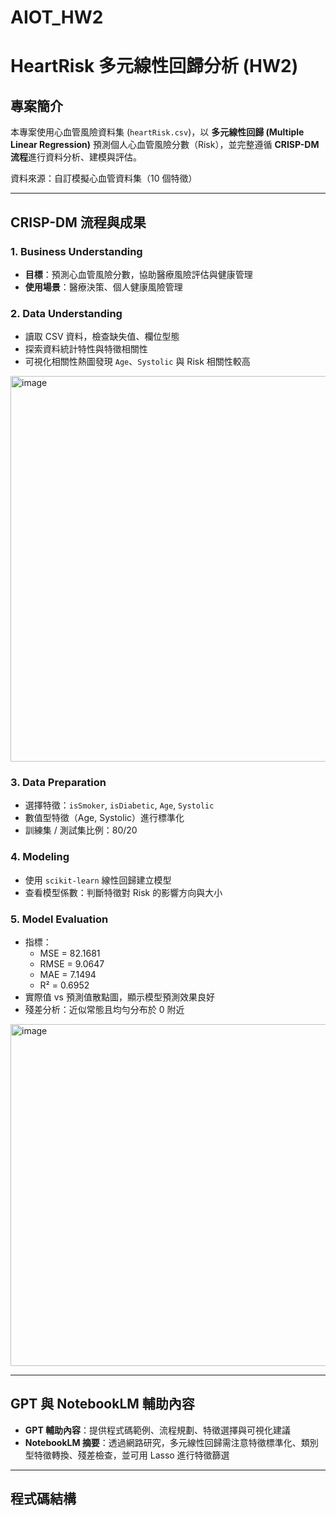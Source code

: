 # AIOT_HW2

# HeartRisk 多元線性回歸分析 (HW2)

## 專案簡介
本專案使用心血管風險資料集 (`heartRisk.csv`)，以 **多元線性回歸 (Multiple Linear Regression)** 預測個人心血管風險分數（Risk），並完整遵循 **CRISP-DM 流程**進行資料分析、建模與評估。  

資料來源：自訂模擬心血管資料集（10 個特徵）  

---

## CRISP-DM 流程與成果

### 1. Business Understanding
- **目標**：預測心血管風險分數，協助醫療風險評估與健康管理  
- **使用場景**：醫療決策、個人健康風險管理  

### 2. Data Understanding
- 讀取 CSV 資料，檢查缺失值、欄位型態  
- 探索資料統計特性與特徵相關性  
- 可視化相關性熱圖發現 `Age`、`Systolic` 與 Risk 相關性較高
<img width="714" height="617" alt="image" src="https://github.com/user-attachments/assets/ae70483d-3b39-436b-8de3-89dc98c6b4a7" />
  

### 3. Data Preparation
- 選擇特徵：`isSmoker`, `isDiabetic`, `Age`, `Systolic`  
- 數值型特徵（Age, Systolic）進行標準化  
- 訓練集 / 測試集比例：80/20  

### 4. Modeling
- 使用 `scikit-learn` 線性回歸建立模型  
- 查看模型係數：判斷特徵對 Risk 的影響方向與大小  

### 5. Model Evaluation
- 指標：
  - MSE  = 82.1681
  - RMSE = 9.0647
  - MAE  = 7.1494
  - R²   = 0.6952 
- 實際值 vs 預測值散點圖，顯示模型預測效果良好  
- 殘差分析：近似常態且均勻分布於 0 附近   
<img width="698" height="547" alt="image" src="https://github.com/user-attachments/assets/c7994e4d-2c02-4715-b064-88d7b05d98f2" />


---

## GPT 與 NotebookLM 輔助內容
- **GPT 輔助內容**：提供程式碼範例、流程規劃、特徵選擇與可視化建議  
- **NotebookLM 摘要**：透過網路研究，多元線性回歸需注意特徵標準化、類別型特徵轉換、殘差檢查，並可用 Lasso 進行特徵篩選  

---

## 程式碼結構
